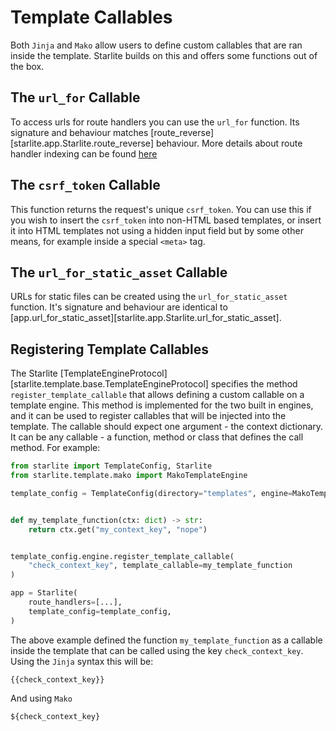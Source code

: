 # Template Callables

Both `Jinja` and `Mako` allow users to define custom callables that are ran inside the template. Starlite builds on this
and offers some functions out of the box.

## The `url_for` Callable

To access urls for route handlers you can use the `url_for` function. Its signature and behaviour
matches [route_reverse][starlite.app.Starlite.route_reverse] behaviour. More details about route handler indexing
can be found [here](../2-route-handlers/4-route-handler-indexing.md)

## The `csrf_token` Callable

This function returns the request's unique `csrf_token`. You can use this if you wish to insert the `csrf_token` into
non-HTML based templates, or insert it into HTML templates not using a hidden input field but by some other means,
for example inside a special `<meta>` tag.

## The `url_for_static_asset` Callable

URLs for static files can be created using the `url_for_static_asset` function. It's signature and behaviour are identical to
[app.url_for_static_asset][starlite.app.Starlite.url_for_static_asset].

## Registering Template Callables

The Starlite [TemplateEngineProtocol][starlite.template.base.TemplateEngineProtocol] specifies the method
`register_template_callable` that allows defining a custom callable on a template engine. This method is implemented
for the two built in engines, and it can be used to register callables that will be injected into the template. The callable
should expect one argument - the context dictionary. It can be any callable - a function, method or class that defines
the call method. For example:

```python
from starlite import TemplateConfig, Starlite
from starlite.template.mako import MakoTemplateEngine

template_config = TemplateConfig(directory="templates", engine=MakoTemplateEngine)


def my_template_function(ctx: dict) -> str:
    return ctx.get("my_context_key", "nope")


template_config.engine.register_template_callable(
    "check_context_key", template_callable=my_template_function
)

app = Starlite(
    route_handlers=[...],
    template_config=template_config,
)
```

The above example defined the function `my_template_function` as a callable inside the template that can be called using
the key `check_context_key`. Using the `Jinja` syntax this will be:

```text
{{check_context_key}}
```

And using `Mako`

```text
${check_context_key}
```
